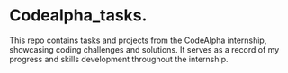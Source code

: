 # Codealpha_tasks.
This repo contains tasks and projects from the CodeAlpha internship, showcasing coding challenges and solutions. It serves as a record of my progress and skills development throughout the internship.
